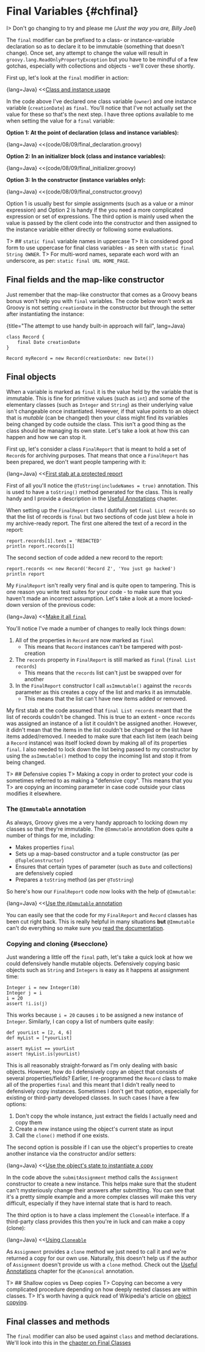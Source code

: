 # Final Variables {#chfinal}

I> Don't go changing to try and please me (_Just the way you are, Billy Joel_)

The `final` modifier can be prefixed to a class- or instance-variable declaration so as to declare it to be immutable (something that doesn't change).
Once set, any attempt to change the value will result in `groovy.lang.ReadOnlyPropertyException` but you have to be
mindful of a few gotchas, especially with collections and objects - we'll cover these shortly.

First up, let's look at the `final` modifier in action:

{lang=Java}
<<[Class and instance usage](code/08/09/final.groovy)

In the code above I've declared one class variable (`owner`) and one instance variable (`creationDate`) as `final`.
You'll notice that I've not actually set the value for these so that's the next step. I have three options available to
me when setting the value for a `final` variable:

__Option 1: At the point of declaration (class and instance variables):__

{lang=Java}
<<(code/08/09/final_declaration.groovy)

__Option 2: In an initializer block (class and instance variables):__

{lang=Java}
<<(code/08/09/final_initializer.groovy)

__Option 3: In the constructor (instance variables only):__

{lang=Java}
<<(code/08/09/final_constructor.groovy)

Option 1 is usually best for simple assignments (such as a value or a minor expression) and Option 2 is handy if the
you need a more complicated expression or set of expressions. The third option is mainly used when the value is passed
by the client code into the constructor and then assigned to the instance variable either directly or following some evaluations.

T> ## `static final` variable names in uppercase
T> It is considered good form to use uppercase for final class variables - as seen with `static final String OWNER`.
T> For multi-word names, separate each word with an underscore, as per: `static final URL HOME_PAGE`.

## Final fields and the map-like constructor
Just remember that the map-like constructor that comes as a Groovy beans bonus won't help you with `final` variables.
The code below won't work as Groovy is not setting `creationDate` in the constructor but through the setter after
instantiating the instance:

{title="The attempt to use handy built-in approach will fail", lang=Java}
~~~~
class Record {
    final Date creationDate
}

Record myRecord = new Record(creationDate: new Date())
~~~~

## Final objects
When a variable is marked as `final` it is the value held by the variable that is immutable. This is fine for primitive values
(such as `int`) and some of the elementary classes (such as `Integer` and `String`) as their underlying value isn't changeable once
instantiated.
However, if that value points to an object that is _mutable_ (can be changed) then your class might find its variables
being changed by code outside the class. This isn't a good thing as the class should be managing its own state. Let's
take a look at how this can happen and how we can stop it.

First up, let's consider a class `FinalReport` that is meant to hold a set of `Record`s for archiving purposes. That means
 that once a `FinalReport` has been prepared, we don't want people tampering with it:

{lang=Java}
<<[First stab at a protected report](code/08/09/final_report.groovy)

First of all you'll notice the `@ToString(includeNames = true)` annotation. This is used to have a `toString()` method
generated for the class. This is really handy and I provide a description in the [Useful Annotations](#channotations) chapter.

When setting up the `FinalReport` class I dutifully set `final List records` so that the list of records is `final` but
two sections of code just blew a hole in my archive-ready report. The first one altered the text of a record in the report:

    report.records[1].text = 'REDACTED'
    println report.records[1]

The second section of code added a new record to the report:

    report.records << new Record('Record Z', 'You just go hacked')
    println report

My `FinalReport` isn't really very final and is quite open to tampering. This is one reason you write test suites for your code -
to make sure that you haven't made an incorrect assumption. Let's take a look at a more locked-down version of the previous
code:

{lang=Java}
<<[Make it all `final`](code/08/09/final_report_final.groovy)

You'll notice I've made a number of changes to really lock things down:

1. All of the properties in `Record` are now marked as `final`
    * This means that `Record` instances can't be tampered with post-creation
1. The `records` property in `FinalReport` is still marked as `final` (`final List records`)
    * This means that the `records` list can't just be swapped over for another
1. In the `FinalReport` constructor I call `asImmutable()` against the `records` parameter as this creates a copy of the list and marks it as immutable.
    * This means that the list can't have new items added or removed.

My first stab at the code assumed that `final List records` meant that the list of records couldn't be changed. This is
true to an extent - once `records` was assigned an instance of a list it couldn't be assigned another. However, it didn't mean
that the items in the list couldn't be changed or the list have items added/removed. I needed to make sure that each list item
(each being a `Record` instance) was itself locked down by making all of its properties `final`. I also needed to lock down
the list being passed to my constructor by using the `asImmutable()` method to copy the incoming list and stop it from being changed.

T> ## Defensive copies
T> Making a copy in order to protect your code is sometimes referred to as making a "defensive copy". This means that you
T> are copying an incoming parameter in case code outside your class modifies it elsewhere.

### The `@Immutable` annotation

As always, Groovy gives me a very handy approach to locking down my classes so that they're immutable. The `@Immutable`
annotation does quite a number of things for me, including:

* Makes properties `final`
* Sets up a map-based constructor and a tuple constructor (as per `@TupleConstructor`)
* Ensures that certain types of parameter (such as `Date` and collections) are defensively copied
* Prepares a `toString` method (as per `@ToString`)

So here's how our `FinalReport` code now looks with the help of `@Immutable`:

{lang=Java}
<<[Use the `@Immutable` annotation](code/08/09/final_report_immutable.groovy)

You can easily see that the code for my `FinalReport` and `Record` classes has been cut right back. This is really
helpful in many situations **but** `@Immutable` can't do everything so make sure you [read the documentation](http://docs.groovy-lang.org/latest/html/gapi/groovy/transform/Immutable.html).

### Copying and cloning {#secclone}

Just wandering a little off the `final` path, let's take a quick look at how we could defensively handle mutable objects.
Defensively copying basic objects such as `String` and `Integers` is easy as it happens at assignment time:

    Integer i = new Integer(10)
    Integer j = i
    i = 20
    assert !i.is(j)

This works because `i = 20` causes `i` to be assigned a new instance of `Integer`. Similarly, I can copy a list
of numbers quite easily:

    def yourList = [2, 4, 6]
    def myList = [*yourList]

    assert myList == yourList
    assert !myList.is(yourList)

This is all reasonably straight-forward as I'm only dealing with basic objects. However, how do I defensively copy
an object that consists of several properties/fields? Earlier, I re-programmed the `Record` class to make all of the
properties `final` and this meant that I didn't really need to defensively copy instances.
Sometimes I don't get that option, especially for existing or third-party developed classes. In such cases I have a few
options:

1. Don't copy the whole instance, just extract the fields I actually need and copy them
1. Create a new instance using the object's current state as input
1. Call the `clone()` method if one exists.

The second option is possible if I can use the object's properties to create another instance via the constructor and/or
setters:

{lang=Java}
<<[Use the object's state to instantiate a copy](code/08/09/final_clone_manual.groovy)

In the code above the `submitAssignment` method calls the `Assignment` constructor to create a new instance. This helps
make sure that the student can't mysteriously change their answers after submitting. You can see that it's a pretty simple
example and a more complex classes will make this very difficult, especially if they have internal state that is hard to
reach.

The third option is to have a class implement the `Cloneable` interface. If a third-party class provides this then you're
in luck and can make a copy (clone):

{lang=Java}
<<[Using `Cloneable`](code/08/09/final_clone.groovy)

As `Assignment` provides a `clone` method we just need to call it and we're returned a copy for our own use. Naturally,
this doesn't help us if the author of `Assignment` doesn't provide us with a `clone` method.
Check out the [Useful Annotations](#channotations) chapter for the `@Canonical` annotation.

T> ## Shallow copies vs Deep copies
T> Copying can become a very complicated procedure depending on how deeply nested classes are within classes.
T> It's worth having a quick read of Wikipedia's article on [object copying](https://en.wikipedia.org/wiki/Object_copying).

## Final classes and methods
The `final` modifier can also be used against `class` and method declarations. We'll look into this in the
[chapter on Final Classes](#chinheritancefinal)
